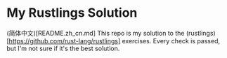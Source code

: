 # My Rustlings Solution
(简体中文)[README.zh_cn.md]
This repo is my solution to the (rustlings)[https://github.com/rust-lang/rustlings] exercises.
Every check is passed, but I'm not sure if it's the best solution.
